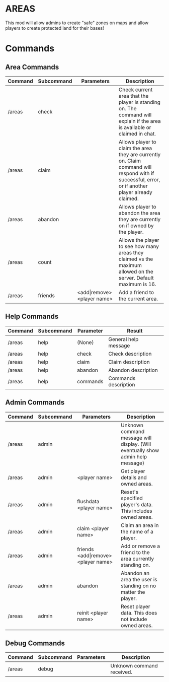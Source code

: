 # AREAS 
This mod will allow admins to create "safe" zones on maps and allow players to create protected land for their bases!


# Commands
## Area Commands
| Command | Subcommand | Parameters                      | Description                                                                                                                                        |
|---------|------------|---------------------------------|----------------------------------------------------------------------------------------------------------------------------------------------------|
| /areas  | check      |                                 | Check current area that the player is standing on. The command will explain if the area is available or claimed in chat.                           |
| /areas  | claim      |                                 | Allows player to claim the area they are currently on. Claim command will respond with if successful, error, or if another player already claimed. |
| /areas  | abandon    |                                 | Allows player to abandon the area they are currently on if owned by the player.                                                                    |
| /areas  | count      |                                 | Allows the player to see how many areas they claimed vs the maximum allowed on the server. Default maximum is 16.                                  |
| /areas  | friends    | \<add\|remove\> \<player name\> | Add a friend to the current area.                                                                                                                  |

## Help Commands
| Command | Subcommand | Parameter | Result               |
|---------|------------|-----------|----------------------|
| /areas  | help       | (None)    | General help message |
| /areas  | help       | check     | Check description    |
| /areas  | help       | claim     | Claim description    |
| /areas  | help       | abandon   | Abandon description  |
| /areas  | help       | commands  | Commands description |

## Admin Commands
| Command | Subcommand | Parameters                                     | Description                                                 |
|-------- |------------|------------------------------------------------|-------------------------------------------------------------|
| /areas  | admin      |                                                | Unknown command message will display. (Will eventually show admin help message) |
| /areas  | admin      | \<player name\>                                | Get player details and owned areas.                         |
| /areas  | admin      | flushdata \<player name\>                      | Reset's specified player's data. This includes owned areas. |
| /areas  | admin      | claim \<player name\>                          | Claim an area in the name of a player.                        |
| /areas  | admin      | friends \<add\|remove\> \<player name\>        | Add or remove a friend to the area currently standing on.     |
| /areas  | admin      | abandon                                        | Abandon an area the user is standing on no matter the player. |
| /areas  | admin      | reinit \<player name\>                         | Reset player data. This does not include owned areas.         |

## Debug Commands
| Command | Subcommand | Parameters | Description                                                   |
|---------|------------|------------|---------------------------------------------------------------|
| /areas  | debug      |            | Unknown command received.                                     |